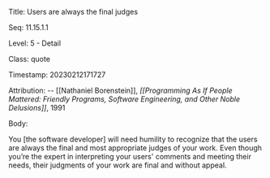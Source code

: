Title:  Users are always the final judges

Seq:    11.15.1.1

Level:  5 - Detail

Class:  quote

Timestamp: 20230212171727

Attribution: -- [[Nathaniel Borenstein]], *[[Programming As If People Mattered: Friendly Programs, Software Engineering, and Other Noble Delusions]]*, 1991

Body:

You [the software developer] will need humility to recognize that the users are always the final and most appropriate judges of your work. Even though you&#8217;re the expert in interpreting your users' comments and meeting their needs, their judgments of your work are final and without appeal.

